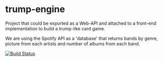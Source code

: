 # trump-engine
Project that could be exported as a Web-API and attached to a front-end implementation to build a trump-like card game.

We are using the Spotify API as a 'database' that returns bands by genre, picture from each artists and number of albums from each band.


[![Build Status](https://travis-ci.org/thiagosanches/trump-engine.svg?branch=master)](https://travis-ci.org/thiagosanches/trump-engine)
